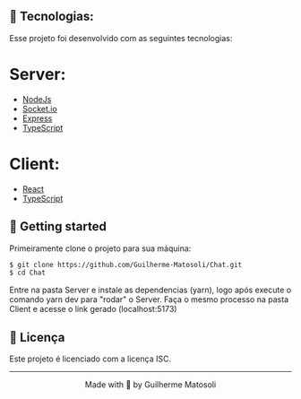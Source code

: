 ## 🧪 Tecnologias:

Esse projeto foi desenvolvido com as seguintes tecnologias:

# Server:
- [NodeJs](https://nodejs.org/)
- [Socket.io](https://socket.io/)
- [Express](https://expressjs.com/pt-br/)
- [TypeScript](https://www.typescriptlang.org/)

# Client:

- [React](https://reactjs.org/)
- [TypeScript](https://www.typescriptlang.org/)


## 🚀 Getting started

Primeiramente clone o projeto para sua máquina:

```bash
$ git clone https://github.com/Guilherme-Matosoli/Chat.git
$ cd Chat
```

Entre na pasta Server e instale as dependencias (yarn), logo após execute o comando yarn dev para "rodar" o Server.
Faça o mesmo processo na pasta Client e acesse o link gerado (localhost:5173)

## 📝 Licença

Este projeto é licenciado com a licença ISC.

---
<p align="center">Made with 💜 by Guilherme Matosoli</p>